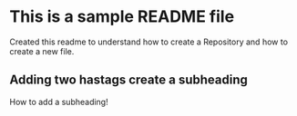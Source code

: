 # This is a sample README file

Created this readme to understand how to create a Repository and how to create a new file.

## Adding two hastags create a subheading

How to add a subheading!


